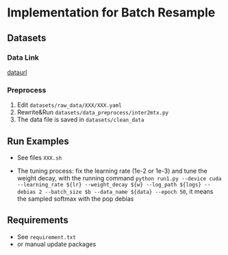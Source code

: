 # Implementation for Batch Resample


## Datasets
### Data Link
[dataurl](https://drive.google.com/drive/folders/1ahiLmzU7cGRPXf5qGMqtAChte2eYp9gI)

### Preprocess
1. Edit `datasets/raw_data/XXX/XXX.yaml`
2. Rewrite&Run   `datasets/data_preprocess/inter2mtx.py`
3. The data file is saved in `datasets/clean_data`

## Run Examples
+ See files `XXX.sh`

+ The tuning process: fix the learning rate (1e-2 or 1e-3) and tune the weight decay, with the running command `python run1.py --device cuda --learning_rate ${lr} --weight_decay ${w} --log_path ${logs} --debias 2 --batch_size $b --data_name ${data} --epoch 50`, it means the sampled softmax with the pop debias

## Requirements
+ See `requirement.txt`
+ or manual update packages 